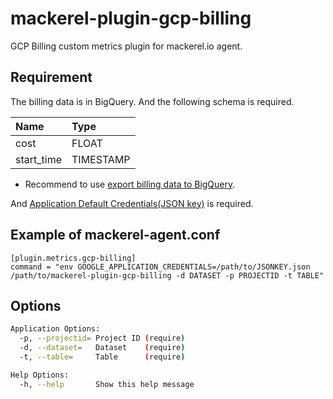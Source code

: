 # mackerel-plugin-gcp-billing

GCP Billing custom metrics plugin for mackerel.io agent.

## Requirement

The billing data is in BigQuery. And the following schema is required.

|Name|Type|
|:--|:--|
|cost|FLOAT|
|start_time|TIMESTAMP|

- Recommend to use [export billing data to BigQuery](https://support.google.com/cloud/answer/7233314?hl=en&ref_topic=7106112).

And [Application Default Credentials(JSON key)](https://developers.google.com/identity/protocols/application-default-credentials) is required.

## Example of mackerel-agent.conf

```
[plugin.metrics.gcp-billing]
command = "env GOOGLE_APPLICATION_CREDENTIALS=/path/to/JSONKEY.json /path/to/mackerel-plugin-gcp-billing -d DATASET -p PROJECTID -t TABLE"
```

## Options

```bash
Application Options:
  -p, --projectid= Project ID (require)
  -d, --dataset=   Dataset    (require)
  -t, --table=     Table      (require)

Help Options:
  -h, --help       Show this help message
```